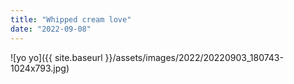 ```yaml
---
title: "Whipped cream love"
date: "2022-09-08"
---
```


![yo yo]({{ site.baseurl }}/assets/images/2022/20220903_180743-1024x793.jpg)
